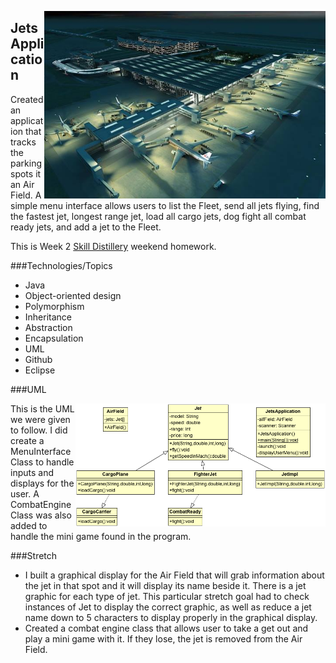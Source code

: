 <dl>
	<img src="https://github.com/Chioxin/JetsProject/blob/master/Airport.jpg?raw=true" alt="An Airport" ALIGN="right" width="450"/>
</dl>

## Jets Application

Created an application that tracks the parking spots it an Air Field. A simple menu interface allows users to list the Fleet, send all jets flying, find the fastest jet, longest range jet, load all cargo jets, dog fight all combat ready jets, and add a jet to the Fleet.

This is Week 2 [Skill Distillery](http://skilldistillery.com) weekend homework.

###Technologies/Topics
* Java
* Object-oriented design
 * Polymorphism
 * Inheritance
 * Abstraction
 * Encapsulation
* UML
* Github
* Eclipse

###UML

<dl>
	<img src="https://github.com/Chioxin/JetsProject/blob/master/UMLJets.png?raw=true" ALIGN="right" alt="UML Diagram" width="400">
</dl>

This is the UML we were given to follow. I did create a MenuInterface Class to handle inputs and displays for the user. A CombatEngine Class was also added to handle the mini game found in the program.

###Stretch
* I built a graphical display for the Air Field that will grab information about the jet in that spot and it will display its name beside it. There is a jet graphic for each type of jet. This particular stretch goal had to check instances of Jet to display the correct graphic, as well as reduce a jet name down to 5 characters to display properly in the graphical display.
* Created a combat engine class that allows user to take a get out and play a mini game with it. If they lose, the jet is removed from the Air Field.